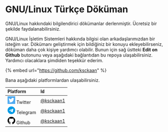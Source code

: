 # GNU/Linux Türkçe Döküman

GNU/Linux hakkındaki bilgilendirici dökümanlar derlenmiştir. Ücretsiz bir şekilde faydalanabilirsiniz.

GNU/Linux İşletim Sistemleri hakkında bilgisi olan arkadaşlarımızdan bir isteğim var. Dökümanı geliştirmek için bildiğiniz bir konuyu ekleyebilirseniz, döküman daha çok kişiye yardımcı olabilir. Bunun için sağ üstteki **Edit on Github** butonunu veya aşağıdaki bağlantıdan bu repoya ulaşabilirsiniz. Yardımcı olacaklara şimdiden teşekkür ederim.

{% embed url="https://github.com/ksckaan" %}

Bana aşağıdaki platformlardan ulaşabilirsiniz.

| Platform | Id |
| :--- | :--- |
| ![](.gitbook/assets/twitter.png) Twitter | [@ksckaan1](https://twitter.com/ksckaan1) |
| ![](.gitbook/assets/telegram.png) Telegram | [@ksckaan1](https://t.me/ksckaan1) |
| ![](.gitbook/assets/github-image.png) Github | [@ksckaan1](https://github.com/ksckaan1) |

